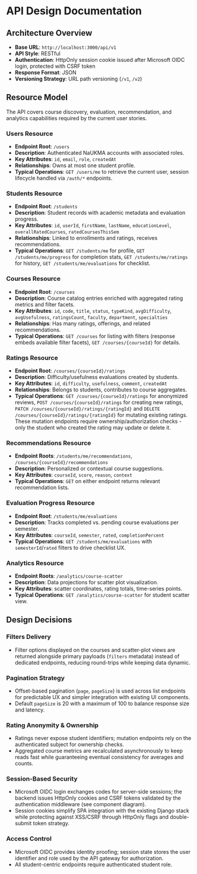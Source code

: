 # API Design Documentation

## Architecture Overview

- **Base URL**: `http://localhost:3000/api/v1`
- **API Style**: RESTful
- **Authentication**: HttpOnly session cookie issued after Microsoft OIDC login, protected with CSRF token
- **Response Format**: JSON
- **Versioning Strategy**: URL path versioning (`/v1`, `/v2`)

## Resource Model

The API covers course discovery, evaluation, recommendation, and analytics capabilities required by the current user stories.

### Users Resource

- **Endpoint Root**: `/users`
- **Description**: Authenticated NaUKMA accounts with associated roles.
- **Key Attributes**: `id`, `email`, `role`, `createdAt`
- **Relationships**: Owns at most one student profile.
- **Typical Operations**: `GET /users/me` to retrieve the current user, session lifecycle handled via `/auth/*` endpoints.

### Students Resource

- **Endpoint Root**: `/students`
- **Description**: Student records with academic metadata and evaluation progress.
- **Key Attributes**: `id`, `userId`, `firstName`, `lastName`, `educationLevel`, `overallRatedCourses`, `ratedCoursesThisSem`
- **Relationships**: Linked to enrollments and ratings, receives recommendations.
- **Typical Operations**: `GET /students/me` for profile, `GET /students/me/progress` for completion stats, `GET /students/me/ratings` for history, `GET /students/me/evaluations` for checklist.

### Courses Resource

- **Endpoint Root**: `/courses`
- **Description**: Course catalog entries enriched with aggregated rating metrics and filter facets.
- **Key Attributes**: `id`, `code`, `title`, `status`, `typeKind`, `avgDifficulty`, `avgUsefulness`, `ratingsCount`, `faculty`, `department`, `specialties`
- **Relationships**: Has many ratings, offerings, and related recommendations.
- **Typical Operations**: `GET /courses` for listing with filters (response embeds available filter facets), `GET /courses/{courseId}` for details.

### Ratings Resource

- **Endpoint Root**: `/courses/{courseId}/ratings`
- **Description**: Difficulty/usefulness evaluations created by students.
- **Key Attributes**: `id`, `difficulty`, `usefulness`, `comment`, `createdAt`
- **Relationships**: Belongs to students, contributes to course aggregates.
- **Typical Operations**: `GET /courses/{courseId}/ratings` for anonymized reviews, `POST /courses/{courseId}/ratings` for creating new ratings, `PATCH /courses/{courseId}/ratings/{ratingId}` and `DELETE /courses/{courseId}/ratings/{ratingId}` for mutating existing ratings. These mutation endpoints require ownership/authorization checks - only the student who created the rating may update or delete it.

### Recommendations Resource

- **Endpoint Roots**: `/students/me/recommendations`, `/courses/{courseId}/recommendations`
- **Description**: Personalized or contextual course suggestions.
- **Key Attributes**: `courseId`, `score`, `reason`, `context`
- **Typical Operations**: `GET` on either endpoint returns relevant recommendation lists.

### Evaluation Progress Resource

- **Endpoint Root**: `/students/me/evaluations`
- **Description**: Tracks completed vs. pending course evaluations per semester.
- **Key Attributes**: `courseId`, `semester`, `rated`, `completionPercent`
- **Typical Operations**: `GET /students/me/evaluations` with `semesterId`/`rated` filters to drive checklist UX.

### Analytics Resource

- **Endpoint Roots**: `/analytics/course-scatter`
- **Description**: Data projections for scatter plot visualization.
- **Key Attributes**: scatter coordinates, rating totals, time-series points.
- **Typical Operations**: `GET /analytics/course-scatter` for student scatter view.

## Design Decisions

### Filters Delivery

- Filter options displayed on the courses and scatter-plot views are returned alongside primary payloads (`filters` metadata) instead of dedicated endpoints, reducing round-trips while keeping data dynamic.

### Pagination Strategy

- Offset-based pagination (`page`, `pageSize`) is used across list endpoints for predictable UX and simpler integration with existing UI components.
- Default `pageSize` is 20 with a maximum of 100 to balance response size and latency.

### Rating Anonymity & Ownership

- Ratings never expose student identifiers; mutation endpoints rely on the authenticated subject for ownership checks.
- Aggregated course metrics are recalculated asynchronously to keep reads fast while guaranteeing eventual consistency for averages and counts.

### Session-Based Security

- Microsoft OIDC login exchanges codes for server-side sessions; the backend issues HttpOnly cookies and CSRF tokens validated by the authentication middleware (see component diagram).
- Session cookies simplify SPA integration with the existing Django stack while protecting against XSS/CSRF through HttpOnly flags and double-submit token strategy.

### Access Control

- Microsoft OIDC provides identity proofing; session state stores the user identifier and role used by the API gateway for authorization.
- All student-centric endpoints require authenticated student role.
